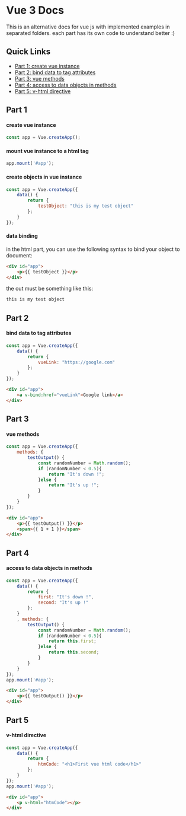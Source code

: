 # Vue 3 Docs
This is an alternative docs for vue js with implemented examples in separated folders.
each part has its own code to understand better :)

## Quick Links
* <a href="#create-vue-instance">Part 1: create vue instance</a>
* <a href="#bind-data-to-tag-attributes">Part 2: bind data to tag attributes</a>
* <a href="#vue-methods">Part 3: vue methods</a>
* <a href="#access-to-data-objects-in-methods">Part 4: access to data objects in methods</a>
* <a href="#v-html-directive">Part 5: v-html directive</a>

## Part 1
#### create vue instance
```js
const app = Vue.createApp();
```

#### mount vue instance to a html tag
```js
app.mount('#app');
```

#### create objects in vue instance
```js
const app = Vue.createApp({
    data() {
        return {
            testObject: "this is my test object"
        };
    }
});
```

#### data binding
in the html part, you can use the following syntax to bind your object to document:
```html
<div id="app">
    <p>{{ testObject }}</p>
</div>
```
the out must be something like this:
```html
this is my test object
```

## Part 2
#### bind data to tag attributes
```js
const app = Vue.createApp({
    data() {
        return {
            vueLink: "https://google.com"
        };
    }
});
```
```html
<div id="app">
    <a v-bind:href="vueLink">Google link</a>
</div>
```

## Part 3
#### vue methods
```js
const app = Vue.createApp({
    methods: {
        testOutput() {
            const randomNumber = Math.random();
            if (randomNumber < 0.5){
                return "It's down !";
            }else {
                return "It's up !";
            }
        }
    }
});
```
```html
<div id="app">
    <p>{{ testOutput() }}</p>
    <span>{{ 1 + 1 }}</span>
</div>
```

## Part 4
#### access to data objects in methods
```js
const app = Vue.createApp({
    data() {
        return {
            first: "It's down !",
            second: "It's up !"
        };
    }
    , methods: {
        testOutput() {
            const randomNumber = Math.random();
            if (randomNumber < 0.5){
                return this.first;
            }else {
                return this.second;
            }
        }
    }
});
app.mount('#app');
```
```html
<div id="app">
    <p>{{ testOutput() }}</p>
</div>
```

## Part 5
#### v-html directive
```js
const app = Vue.createApp({
    data() {
        return {
            htmCode: "<h1>First vue html code</h1>"
        };
    }
});
app.mount('#app');
```
```html
<div id="app">
    <p v-html="htmCode"></p>
</div>
```

